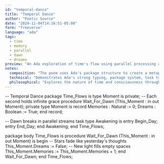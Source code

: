```yaml
---
id: "temporal-dance"
title: "Temporal Dance"
author: "Poetic Source"
date: "2024-11-04T14:16:51-05:00"
form: "freeverse"
language: "ada"
tags: 
  - time
  - memory
  - parallel
  - dawn
  - dreams
preview: "An Ada exploration of time's flow using parallel processing and strong typing to represent the dance between dreams and consciousness"
notes:
  composition: "The poem uses Ada's package structure to create a metaphorical container for time, with embedded comments providing traditional poetic lines. The separation between specification and body mirrors the division between possibility and realization."
  technical: "Demonstrates Ada's strong typing, package system, task types for concurrency, and privacy mechanisms. The poem uses records to structure data and tasks to represent parallel processes, showing Ada's support for concurrent programming."
  philosophical: "Explores the nature of time and consciousness through the lens of computer memory and parallel processing. The transformation of dreams into memories serves as a metaphor for the experience of awakening and the accumulation of lived experience."
---
```

-- Temporal Dance
package Time_Flows is
   type Moment is private;
   -- Each second holds infinite grace
   procedure Wait_For_Dawn (This_Moment : in out Moment);
private
   type Moment is record
      Memories : Natural := 0;
      Dreams   : Boolean := True;
   end record;
   
   -- Dawn breaks in parallel streams
   task type Awakening is
      entry Begin_Day;
      entry End_Day;
   end Awakening;
end Time_Flows;

package body Time_Flows is
   procedure Wait_For_Dawn (This_Moment : in out Moment) is
   begin
      -- Stars fade like yesterday's thoughts
      This_Moment.Dreams := False;
      -- New light fills empty spaces
      This_Moment.Memories := This_Moment.Memories + 1;
   end Wait_For_Dawn;
end Time_Flows;